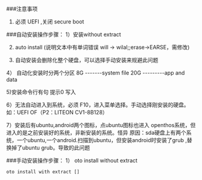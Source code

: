 ###注意事项
1. 必须 UEFI ,关闭 secure boot


###自动安装操作步骤：
1）安装without extract

2) auto install (说明文本中有单词错误 will -> wilal;;erase->EARSE，需修改)

3) 自动安装会删除化整个硬盘，可以选择手动安装来规避此问题

4） 自动化安装时分两个分区
    8G -------system file
    20G ---------app and data
    
5)安装命令行有句 提示0 写入

6）无法自动进入到系统，必须 F10，进入菜单选择。手动选择刚安装的硬盘。如：UEFI OF（P2：LITEON CV1-8B128）

7）安装后有ubuntu,android两个图标，点ubuntu图标也进入 openthos系统，但进入的是之前安装好的系统，非新安装的系统。怪异
   原因：sda硬盘上有两个系统，一个ubuntu,一个android.扫描到ubuntu，但安装android时安装了grub ,替换掉了ubuntu grub。导致的此问题
   

###手动安装操作步骤：
1） oto install without extract

    oto install with extract []

